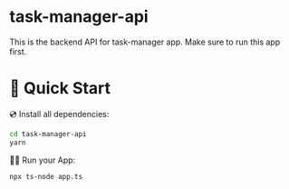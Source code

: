# task-manager-api

This is the backend API for task-manager app. Make sure to run this app first.

# 🚀 Quick Start

💿 Install all dependencies:

```sh
cd task-manager-api
yarn
```

🚴‍♂️ Run your App:
```sh
npx ts-node app.ts
```
